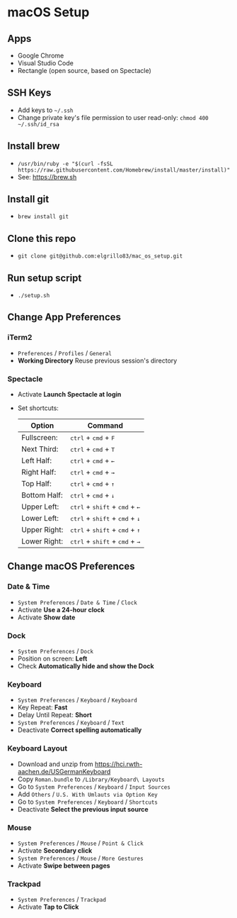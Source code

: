 # macOS Setup

## Apps

- Google Chrome
- Visual Studio Code
- Rectangle (open source, based on Spectacle)

## SSH Keys

* Add keys to `~/.ssh`
* Change private key's file permission to user read-only: `chmod 400 ~/.ssh/id_rsa`

## Install brew

* `/usr/bin/ruby -e "$(curl -fsSL https://raw.githubusercontent.com/Homebrew/install/master/install)"`
* See: https://brew.sh

## Install git

* `brew install git`

## Clone this repo

* `git clone git@github.com:elgrillo83/mac_os_setup.git`

## Run setup script

*  `./setup.sh`

## Change App Preferences

### iTerm2

* `Preferences` / `Profiles` / `General`
* **Working Directory** Reuse previous session's directory

### Spectacle

* Activate **Launch Spectacle at login**
* Set shortcuts:

  | Option       | Command                                                                 |
  | ------------ | ----------------------------------------------------------------------- |
  | Fullscreen:  | <kbd>ctrl</kbd> + <kbd>cmd</kbd> + <kbd>F</kbd>                         |
  | Next Third:  | <kbd>ctrl</kbd> + <kbd>cmd</kbd> + <kbd>T</kbd>                         |
  | Left Half:   | <kbd>ctrl</kbd> + <kbd>cmd</kbd> + <kbd>&larr;</kbd>                    |
  | Right Half:  | <kbd>ctrl</kbd> + <kbd>cmd</kbd> + <kbd>&rarr;</kbd>                    |
  | Top Half:    | <kbd>ctrl</kbd> + <kbd>cmd</kbd> + <kbd>&uarr;</kbd>                    |
  | Bottom Half: | <kbd>ctrl</kbd> + <kbd>cmd</kbd> + <kbd>&darr;</kbd>                    |
  | Upper Left:  | <kbd>ctrl</kbd> + <kbd>shift</kbd> + <kbd>cmd</kbd> + <kbd>&larr;</kbd> |
  | Lower Left:  | <kbd>ctrl</kbd> + <kbd>shift</kbd> + <kbd>cmd</kbd> + <kbd>&darr;</kbd> |
  | Upper Right: | <kbd>ctrl</kbd> + <kbd>shift</kbd> + <kbd>cmd</kbd> + <kbd>&uarr;</kbd> |
  | Lower Right: | <kbd>ctrl</kbd> + <kbd>shift</kbd> + <kbd>cmd</kbd> + <kbd>&rarr;</kbd> |

## Change macOS Preferences

### Date & Time

* `System Preferences` / `Date & Time` / `Clock`
* Activate **Use a 24-hour clock**
* Activate **Show date** 

### Dock

* `System Preferences` / `Dock`
* Position on screen: **Left**
* Check **Automatically hide and show the Dock**

### Keyboard

* `System Preferences` / `Keyboard` / `Keyboard`
* Key Repeat: **Fast**
* Delay Until Repeat: **Short**
* `System Preferences` / `Keyboard` / `Text`
* Deactivate **Correct spelling automatically**

### Keyboard Layout

* Download and unzip from https://hci.rwth-aachen.de/USGermanKeyboard
* Copy `Roman.bundle` to `/Library/Keyboard\ Layouts`
* Go to `System Preferences` / `Keyboard` / `Input Sources`
* Add `Others` / `U.S. With Umlauts via Option Key`
* Go to `System Preferences` / `Keyboard` / `Shortcuts`
* Deactivate **Select the previous input source**

### Mouse

* `System Preferences` / `Mouse` / `Point & Click`
* Activate **Secondary click**
* `System Preferences` / `Mouse` / `More Gestures`
* Activate **Swipe between pages**

### Trackpad

* `System Preferences` / `Trackpad`
* Activate **Tap to Click**
